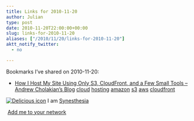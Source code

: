 ```yaml
---
title: Links for 2010-11-20
author: Julian
type: post
date: 2010-11-20T22:00:00+00:00
slug: links-for-2010-11-20 
aliases: ["/2010/11/20/links-for-2010-11-20"]
aktt_notify_twitter:
  - no

---
```

Bookmarks I&#8217;ve shared on 2010-11-20:

  * [How I Host My Site Using Only S3, CloudFront, and a Few Small Tools &#8211; Andrew Cholakian&#8217;s Blog][1] 
    [cloud][2] [hosting][3] [amazon][4] [s3][5] [aws][6] [cloudfront][7] </li> </ul> 
    
    <p class="deliciouslink">
      <a href="https://del.icio.us/synesthesia" title="See all my bookmarks on del.icio.us"><img src="https://www.synesthesia.co.uk/images/deliciousicon.jpg" alt="Delicious icon" /></a>&nbsp;I am <a href="https://del.icio.us/synesthesia" title="See all my bookmarks on del.icio.us">Synesthesia</a>
    </p>
    
    <p class="deliciouslink">
      <a href="https://del.icio.us/network?add=synesthesia" title="Add me to your del.icio.us network"><img src="https://www.synesthesia.co.uk/images/add.gif" alt="" /></a>&nbsp;<a href="https://del.icio.us/network?add=synesthesia" title="Add me to your del.icio.us network">Add me to your network</a>
    </p>

 [1]: https://blog.andrewvc.com/how-i-switched-to-using-only-s3-and-cloudfron
 [2]: https://delicious.com/synesthesia/cloud
 [3]: https://delicious.com/synesthesia/hosting
 [4]: https://delicious.com/synesthesia/amazon
 [5]: https://delicious.com/synesthesia/s3
 [6]: https://delicious.com/synesthesia/aws
 [7]: https://delicious.com/synesthesia/cloudfront